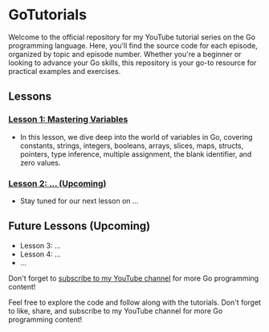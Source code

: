 # GoTutorials

Welcome to the official repository for my YouTube tutorial series on the Go programming language. Here, you'll find the source code for each episode, organized by topic and episode number. Whether you're a beginner or looking to advance your Go skills, this repository is your go-to resource for practical examples and exercises.

## Lessons

### [Lesson 1: Mastering Variables](/MasteringVariables)
- In this lesson, we dive deep into the world of variables in Go, covering constants, strings, integers, booleans, arrays, slices, maps, structs, pointers, type inference, multiple assignment, the blank identifier, and zero values.

### [Lesson 2: ... (Upcoming)](/UpcomingLesson)
- Stay tuned for our next lesson on ...

## Future Lessons (Upcoming)

- Lesson 3: ...
- Lesson 4: ...
- ...

Don't forget to [subscribe to my YouTube channel](https://www.youtube.com/channel/UCO_3fQWln1T5oWRJ6trK18A) for more Go programming content!

Feel free to explore the code and follow along with the tutorials. Don't forget to like, share, and subscribe to my YouTube channel for more Go programming content!
